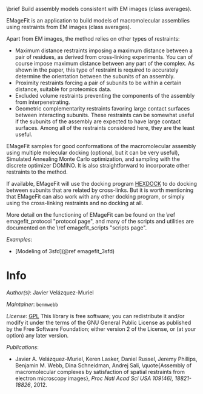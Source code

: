 \brief Build assembly models consistent with EM images (class averages).

EMageFit is an application to build models of macromolecular assemblies using
restraints from EM images (class averages).

Apart from EM images, the method relies on other types of restraints:
  - Maximum distance restraints imposing a maximum distance between a pair
    of residues, as derived from cross-linking experiments. You can of course
    impose maximum distance between any part of the complex. As shown in
    the paper, this type of restraint is required to accurately determine
    the orientation between the subunits of an assembly.
  - Proximity restraints forcing a pair of subunits to be within a certain
    distance, suitable for proteomics data.
  - Excluded volume restraints preventing the components of the assembly
    from interpenetrating.
  - Geometric complementarity restraints favoring large contact surfaces
    between interacting subunits. These restraints can be somewhat useful
    if the subunits of the assembly are expected to have large contact
    surfaces. Among all of the restraints considered here, they are the
    least useful.

EMageFit samples for good conformations of the macromolecular assembly using
multiple molecular docking (optional, but it can be very useful), Simulated
Annealing Monte Carlo optimization, and sampling with the discrete optimizer
DOMINO. It is also straightforward to incorporate other restraints to the
method.

If available, EMageFit will use the docking program
[HEXDOCK](http://hex.loria.fr/) to do docking between subunits that
are related by cross-links. But it is worth mentioning that EMageFit can also
work with any other docking program, or simply using the cross-linking
restraints and no docking at all.

More detail on the functioning of EMageFit can be found on the
\ref emagefit_protocol "protocol page", and many of the scripts and
utilities are documented on the \ref emagefit_scripts "scripts page".

_Examples_:
 - [Modeling of 3sfd](@ref emagefit_3sfd)

# Info

_Author(s)_: Javier Velázquez-Muriel

_Maintainer_: `benmwebb`

_License_: [GPL](https://www.gnu.org/licenses/gpl.html)
This library is free software; you can redistribute it and/or
modify it under the terms of the GNU General Public
License as published by the Free Software Foundation; either
version 2 of the License, or (at your option) any later version.

_Publications_:
 - Javier A. Velázquez-Muriel, Keren Lasker, Daniel Russel, Jeremy Phillips, Benjamin M. Webb, Dina Schneidman, Andrej Sali, \quote{Assembly of macromolecular complexes by satisfaction of spatial restraints from electron microscopy images}, <em>Proc Natl Acad Sci USA 109(46), 18821-18826</em>, 2012.
